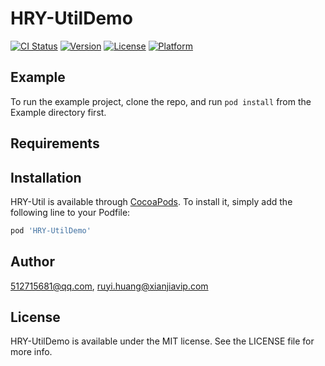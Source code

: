 # HRY-UtilDemo

[![CI Status](http://img.shields.io/travis/512715681@qq.com/HRY-UtilDemo.svg?style=flat)](https://travis-ci.org/512715681@qq.com/HRY-UtilDemo)
[![Version](https://img.shields.io/cocoapods/v/HRY-UtilDemo.svg?style=flat)](http://cocoapods.org/pods/HRY-UtilDemo)
[![License](https://img.shields.io/cocoapods/l/HRY-UtilDemo.svg?style=flat)](http://cocoapods.org/pods/HRY-UtilDemo)
[![Platform](https://img.shields.io/cocoapods/p/HRY-UtilDemo.svg?style=flat)](http://cocoapods.org/pods/HRY-UtilDemo)

## Example

To run the example project, clone the repo, and run `pod install` from the Example directory first.

## Requirements

## Installation

HRY-Util is available through [CocoaPods](http://cocoapods.org). To install
it, simply add the following line to your Podfile:

```ruby
pod 'HRY-UtilDemo'
```

## Author

512715681@qq.com, ruyi.huang@xianjiavip.com

## License

HRY-UtilDemo is available under the MIT license. See the LICENSE file for more info.
